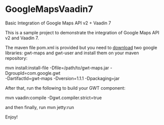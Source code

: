 GoogleMapsVaadin7
=================

Basic Integration of Google Maps API v2 + Vaadin 7

This is a sample project to demonstrate the integration of Google Maps API v2 and Vaadin 7.

The maven file pom.xml is provided but you need to <a href="https://code.google.com/p/gwt-google-apis/downloads/list">download</a> two google libraries:
gwt-maps and gwt-user and install them on your maven repository:

mvn install:install-file -Dfile=/path/to/gwt-maps.jar -DgroupId=com.google.gwt \
    -DartifactId=gwt-maps -Dversion=1.1.1 -Dpackaging=jar
    
    
After that, run the following to build your GWT component:

mvn vaadin:compile -Dgwt.compiler.strict=true


and then finally, run mvn jetty:run

Enjoy!
